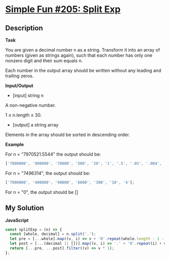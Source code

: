 # [Simple Fun #205: Split Exp](https://www.codewars.com/kata/58fd9f6213b00172ce0000c9)

## Description

**Task**

You are given a decimal number n as a string. Transform it into an array of numbers (given as strings again), such that each number has only one nonzero digit and their sum equals n.

Each number in the output array should be written without any leading and trailing zeros.

**Input/Output**

- [input] string n

A non-negative number.

1 ≤ n.length ≤ 30.

- [output] a string array

Elements in the array should be sorted in descending order.

**Example**

For n = "7970521.5544" the output should be:

```js
['7000000', '900000', '70000', '500', '20', '1', '.5', '.05', '.004', '.0004'];
```

For n = "7496314", the output should be:

```js
['7000000', '400000', '90000', '6000', '300', '10', '4'];
```

For n = "0", the output should be []

## My Solution

**JavaScript**

```js
const splitExp = (n) => {
  const [whole, decimal] = n.split('.');
  let pre = [...whole].map((v, i) => v + '0'.repeat(whole.length - 1 - i));
  let post = [...(decimal || [])].map((v, i) => '.' + '0'.repeat(i) + v);
  return [...pre, ...post].filter((v) => v * 1);
};
```